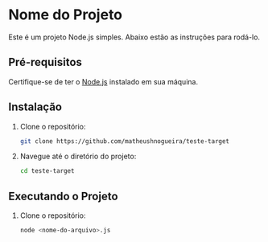 # Nome do Projeto

Este é um projeto Node.js simples. Abaixo estão as instruções para rodá-lo.

## Pré-requisitos

Certifique-se de ter o [Node.js](https://nodejs.org/) instalado em sua máquina.

## Instalação

1. Clone o repositório:

   ```bash
   git clone https://github.com/matheushnogueira/teste-target
   
2. Navegue até o diretório do projeto:

   ```bash
   cd teste-target
   
## Executando o Projeto

1. Clone o repositório:

   ```bash
   node <nome-do-arquivo>.js
   